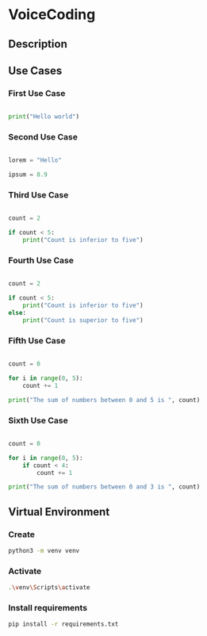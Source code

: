 # VoiceCoding

## Description

## Use Cases 

### First Use Case

```python

print("Hello world")

```

### Second Use Case

```python

lorem = "Hello"

ipsum = 8.9

```

### Third Use Case 

```python

count = 2

if count < 5:
    print("Count is inferior to five")

```

### Fourth Use Case

```python

count = 2

if count < 5:
    print("Count is inferior to five")
else:
    print("Count is superior to five")

```

### Fifth Use Case

```python

count = 0

for i in range(0, 5):
    count += 1

print("The sum of numbers between 0 and 5 is ", count)    

```

### Sixth Use Case 

```python

count = 0

for i in range(0, 5):
    if count < 4:
        count += 1

print("The sum of numbers between 0 and 3 is ", count)    

```

## Virtual Environment 

### Create

```bash
python3 -m venv venv
```

### Activate

```bash
.\venv\Scripts\activate 
```

### Install requirements

```bash
pip install -r requirements.txt
```